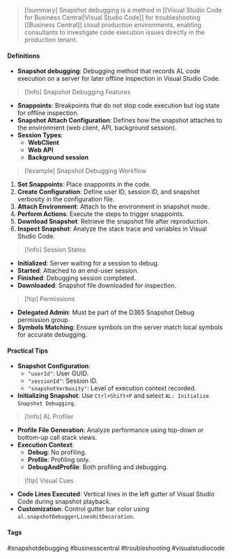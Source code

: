 >[!summary]
Snapshot debugging is a method in [[Visual Studio Code for Business Central|Visual Studio Code]] for troubleshooting [[Business Central]] cloud production environments, enabling consultants to investigate code execution issues directly in the production tenant.

#### Definitions
- **Snapshot debugging**: Debugging method that records AL code execution on a server for later offline inspection in Visual Studio Code.

>[!info] Snapshot Debugging Features

- **Snappoints**: Breakpoints that do not stop code execution but log state for offline inspection.
- **Snapshot Attach Configuration**: Defines how the snapshot attaches to the environment (web client, API, background session).
- **Session Types**:
  - **WebClient**
  - **Web API**
  - **Background session**

>[!example] Snapshot Debugging Workflow

1. **Set Snappoints**: Place snappoints in the code.
2. **Create Configuration**: Define user ID, session ID, and snapshot verbosity in the configuration file.
3. **Attach Environment**: Attach to the environment in snapshot mode.
4. **Perform Actions**: Execute the steps to trigger snappoints.
5. **Download Snapshot**: Retrieve the snapshot file after reproduction.
6. **Inspect Snapshot**: Analyze the stack trace and variables in Visual Studio Code.

>[!info] Session States

- **Initialized**: Server waiting for a session to debug.
- **Started**: Attached to an end-user session.
- **Finished**: Debugging session completed.
- **Downloaded**: Snapshot file downloaded for inspection.

>[!tip] Permissions

- **Delegated Admin**: Must be part of the D365 Snapshot Debug permission group.
- **Symbols Matching**: Ensure symbols on the server match local symbols for accurate debugging.

#### Practical Tips

- **Snapshot Configuration**:
  - `"userId"`: User GUID.
  - `"sessionId"`: Session ID.
  - `"snapshotVerbosity"`: Level of execution context recorded.
- **Initializing Snapshot**: Use `Ctrl+Shift+P` and select `AL: Initialize Snapshot Debugging`.

>[!info] AL Profiler

- **Profile File Generation**: Analyze performance using top-down or bottom-up call stack views.
- **Execution Context**:
  - **Debug**: No profiling.
  - **Profile**: Profiling only.
  - **DebugAndProfile**: Both profiling and debugging.

>[!tip] Visual Cues

- **Code Lines Executed**: Vertical lines in the left gutter of Visual Studio Code during snapshot playback.
- **Customization**: Control gutter bar color using `al.snapshotDebuggerLinesHitDecoration`.

#### Tags
#snapshotdebugging #businesscentral #troubleshooting #visualstudiocode